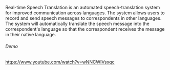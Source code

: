 Real-time Speech Translation is an automated speech-translation system for improved communication across languages.
The system allows users to record and send speech messages to correspondents in other languages. The system will automatically translate the speech message into the correspondent's language so that the correspondent receives the message in their native language.

###### Demo 
https://www.youtube.com/watch?v=wNNCWIVsxqc
